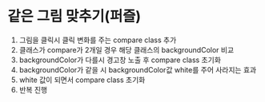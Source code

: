 # 같은 그림 맞추기(퍼즐)
1. 그림을 클릭시 클릭 변화를 주는 compare class 추가
2. 클래스가 compare가 2개일 경우 해당 클래스의 backgroundColor 비교
3. backgroundColor가 다를시 경고창 노출 후 compare class 초기화
4. backgroundColor가 같을 시 backgroundColor값 white를 주어 사라지는 효과
5. white 값이 되면서 compare class 초기화
6. 반복 진행